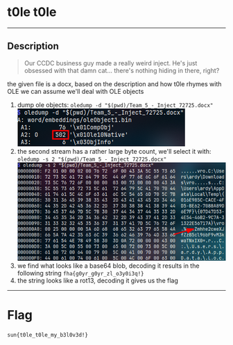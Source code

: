 # t0le t0le
---
## Description

> Our CCDC business guy made a really weird inject. He's just obsessed with that damn cat... there's nothing hiding in there, right?

the given file is a docx, based on the description and how t0le rhymes with OLE we can assume we'll deal with OLE objects

1. dump ole objects: `oledump -d "$(pwd)/Team_5_-_Inject_72725.docx"`
![](images/image.png)
2. the second stream has a rather large byte count, we'll select it with: `oledump -s 2 "$(pwd)/Team_5_-_Inject_72725.docx"`
![](images/image-1.png)
3. we find what looks like a base64 blob, decoding it results in the following string `fha{g0yr_g0yr_zl_o3y0i3q!}`
4. the string looks like a rot13, decoding it gives us the flag

---
# Flag
`sun{t0le_t0le_my_b3l0v3d!}`
